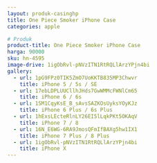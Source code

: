 ```yaml
---
layout: produk-casinghp
title: One Piece Smoker iPhone Case
categories: apple

# Produk
product-title: One Piece Smoker iPhone Case
harga: 90000
sku: hn-4595
image-drive: 1igObRvl-pNVzITN1RtRQLlArzYPjn4bi
gallery:
  - url: 1pG9FPz0TIK5ZmO7UoKKTB835MP3Chwvr
    title: iPhone 5 / 5s / SE
  - url: 17ebLDPLUUCllhJHds7GwWMMcFWNlCm65
    title: iPhone 6 / 6s
  - url: 1SM1CqyKsE_B_sAvsSAZKOsUyksYOyKJz
    title: iPhone 6 Plus / 6s Plus
  - url: 1hExsLEcteRlnLY26EI5lLqkPKt5OKAqV
    title: iPhone 7 / 8
  - url: 16N_E6WG-6RA9JmosQFmIfBAXg5hw1IX1
    title: iPhone 7 Plus / 8 Plus
  - url: 1igObRvl-pNVzITN1RtRQLlArzYPjn4bi
    title: iPhone X
---
```

